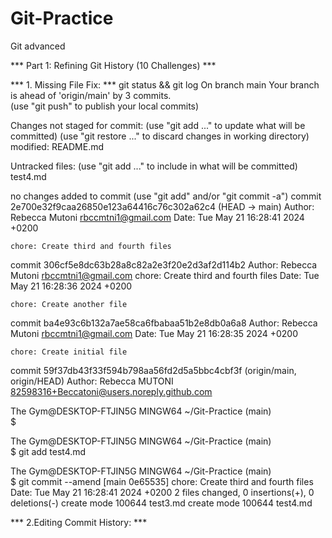 # Git-Practice
Git advanced

***  Part 1: Refining Git History (10 Challenges) ***

***  1. Missing File Fix: ***
 git status && git log
On branch main
Your branch is ahead of 'origin/main' by 3 commits.       
  (use "git push" to publish your local commits)

Changes not staged for commit:
  (use "git add <file>..." to update what will be committed)
  (use "git restore <file>..." to discard changes in working directory)
        modified:   README.md

Untracked files:
  (use "git add <file>..." to include in what will be committed)
        test4.md

no changes added to commit (use "git add" and/or "git commit -a")
commit 2e700e32f9caa26850e123a64416c76c302a62c4 (HEAD -> main)
Author: Rebecca Mutoni <rbccmtni1@gmail.com>
Date:   Tue May 21 16:28:41 2024 +0200

    chore: Create third and fourth files

commit 306cf5e8dc63b28a8c82a2e3f20e2d3af2d114b2
Author: Rebecca Mutoni <rbccmtni1@gmail.com>
chore: Create third and fourth files
Date:   Tue May 21 16:28:36 2024 +0200

    chore: Create another file

commit ba4e93c6b132a7ae58ca6fbabaa51b2e8db0a6a8
Author: Rebecca Mutoni <rbccmtni1@gmail.com>
Date:   Tue May 21 16:28:35 2024 +0200

    chore: Create initial file

commit 59f37db43f33f594b798aa56fd2d5a5bbc4cbf3f (origin/main, origin/HEAD)
Author: Rebecca MUTONI <82598316+Beccatoni@users.noreply.github.com>

The Gym@DESKTOP-FTJIN5G MINGW64 ~/Git-Practice (main)     
$

The Gym@DESKTOP-FTJIN5G MINGW64 ~/Git-Practice (main)     
$ git add test4.md

The Gym@DESKTOP-FTJIN5G MINGW64 ~/Git-Practice (main)     
$ git commit --amend
[main 0e65535] chore: Create third and fourth files
 Date: Tue May 21 16:28:41 2024 +0200
 2 files changed, 0 insertions(+), 0 deletions(-)
 create mode 100644 test3.md
 create mode 100644 test4.md


*** 2.Editing Commit History:  ***


